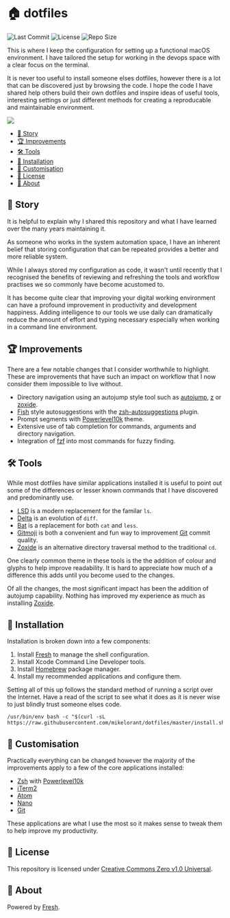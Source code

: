 # 🏠 dotfiles

![Last Commit](<https://img.shields.io/github/last-commit/mikelorant/dotfiles>)
![License](<https://img.shields.io/github/license/mikelorant/dotfiles>)
![Repo Size](<https://img.shields.io/github/repo-size/mikelorant/dotfiles>)

This is where I keep the configuration for setting up a functional macOS
environment. I have tailored the setup for working in the devops space with a
clear focus on the terminal.

It is never too useful to install someone elses dotfiles, however there is a
lot that can be discovered just by browsing the code. I hope the code I have
shared help others build their own dotfiles and inspire ideas of useful tools,
interesting settings or just different methods for creating a reproducable and
maintainable environment.

![](<https://d.pr/i/eCHQ6k.gif>)

 * [<g-emoji class="g-emoji" alias="book" fallback-src="https://github.githubassets.com/images/icons/emoji/unicode/1f4d6.png">📖</g-emoji> Story](#-story)
 * [<g-emoji class="g-emoji" alias="trophy" fallback-src="https://github.githubassets.com/images/icons/emoji/unicode/1f3c6.png">🏆</g-emoji> Improvements](#-improvements)
 * [<g-emoji class="g-emoji" alias="hammer_and_wrench" fallback-src="https://github.githubassets.com/images/icons/emoji/unicode/1f6e0.png">🛠</g-emoji> Tools](#-tools)
 * [<g-emoji class="g-emoji" alias="rocket" fallback-src="https://github.githubassets.com/images/icons/emoji/unicode/1f680.png">🚀</g-emoji> Installation](#-installation)
 * [<g-emoji class="g-emoji" alias="rainbow" fallback-src="https://github.githubassets.com/images/icons/emoji/unicode/1f308.png">🌈</g-emoji> Customisation](#-customisation)
 * [<g-emoji class="g-emoji" alias="memo" fallback-src="https://github.githubassets.com/images/icons/emoji/unicode/1f4dd.png">📝</g-emoji> License](#-license)
 * [<g-emoji class="g-emoji" alias="flashlight" fallback-src="https://github.githubassets.com/images/icons/emoji/unicode/1f526.png">🔦</g-emoji> About](#-about)

## 📖 Story

It is helpful to explain why I shared this repository and what I have learned
over the many years maintaining it.

As someone who works in the system automation space, I have an inherent belief
that storing configuration that can be repeated provides a better and more
reliable system.

While I always stored my configuration as code, it wasn't until recently that I
recognised the benefits of reviewing and refreshing the tools and workflow
practises we so commonly have become acustomed to.

It has become quite clear that improving your digital working environment can
have a profound improvement in productivity and development happiness. Adding
intelligence to our tools we use daily can dramatically reduce the amount of
effort and typing necessary especially when working in a command line
environment.

## 🏆 Improvements

There are a few notable changes that I consider worthwhile to highlight. These
are improvements that have such an impact on workflow that I now consider them
impossible to live without.

- Directory navigation using an autojump style tool such as [autojump](<https://github.com/wting/autojump>), [z](<https://github.com/rupa/z>) or [zoxide](<https://github.com/ajeetdsouza/zoxide>).
- [Fish](<https://fishshell.com/>) style autosuggestions with the [zsh-autosuggestions](<https://github.com/zsh-users/zsh-autosuggestions>) plugin.
- Prompt segments with [Powerlevel10k](<https://github.com/romkatv/powerlevel10k>) theme.
- Extensive use of tab completion for commands, arguments and directory navigation.
- Integration of [fzf](<https://github.com/junegunn/fzf>) into most commands for fuzzy finding.

## 🛠 Tools

While most dotfiles have similar applications installed it is useful to point
out some of the differences or lesser known commands that I have discovered and
predominantly use.

- [LSD](<https://github.com/Peltoche/lsd>) is a modern replacement for the familar `ls`.
- [Delta](<https://github.com/dandavison/delta>) is an evolution of `diff`.
- [Bat](<https://github.com/sharkdp/bat>) is a replacement for both `cat` and `less`.
- [Gitmoji](<https://github.com/carloscuesta/gitmoji>) is both a convenient and fun way to improvement [Git](<https://git-scm.com/>) commit quality.
- [Zoxide](<https://github.com/ajeetdsouza/zoxide>) is an alternative directory traversal method to the traditional `cd`.

One clearly common theme in these tools is the the addition of colour and
glyphs to help improve readability. It is hard to appreciate how much of a
difference this adds until you become used to the changes.

Of all the changes, the most significant impact has been the addition of
autojump capability. Nothing has improved my experience as much as installing
[Zoxide](<https://github.com/ajeetdsouza/zoxide>).

## 🚀 Installation

Installation is broken down into a few components:

1. Install [Fresh](<https://github.com/freshshell/fresh>) to manage the shell configuration.
1. Install Xcode Command Line Developer tools.
1. Install [Homebrew](<https://brew.sh/>) package manager.
1. Install my recommended applications and configure them.

Setting all of this up follows the standard method of running a script over the
Internet. Have a read of the script to see what it does as it is never wise to
just blindly trust someone elses code.

```shell
/usr/bin/env bash -c "$(curl -sL https://raw.githubusercontent.com/mikelorant/dotfiles/master/install.sh)"
```

## 🌈 Customisation

Practically everything can be changed however the majority of the improvements
apply to a few of the core applications installed:

- [Zsh](<https://www.zsh.org/>) with [Powerlevel10k](<https://github.com/romkatv/powerlevel10k>)
- [iTerm2](<https://www.iterm2.com/>)
- [Atom](<https://atom.io/>)
- [Nano](<https://www.nano-editor.org/>)
- [Git](<https://git-scm.com/>)

These applications are what I use the most so it makes sense to tweak them to
help improve my productivity.

## 📝 License

This repository is licensed under [Creative Commons Zero v1.0 Universal](<https://creativecommons.org/publicdomain/zero/1.0/>).

## 🔦 About

Powered by [Fresh](<https://github.com/freshshell/fresh>).
